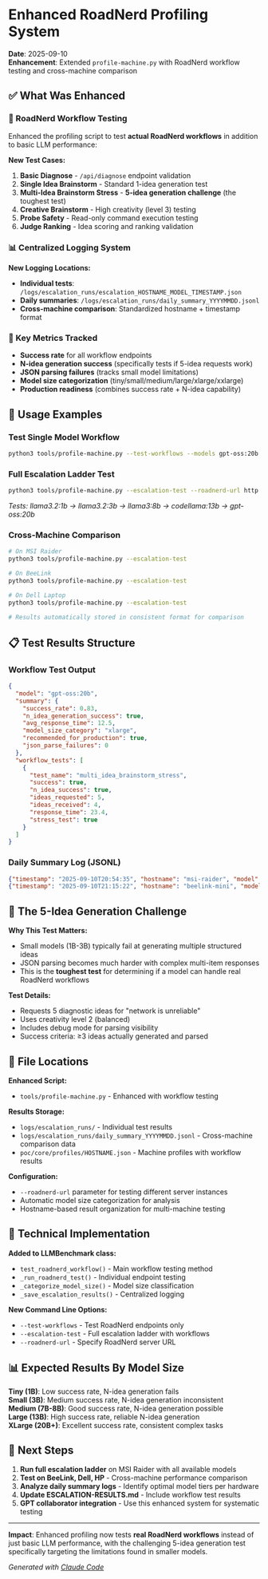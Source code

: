 # Enhanced RoadNerd Profiling System

**Date**: 2025-09-10  
**Enhancement**: Extended `profile-machine.py` with RoadNerd workflow testing and cross-machine comparison  

## ✅ What Was Enhanced

### 🔬 RoadNerd Workflow Testing
Enhanced the profiling script to test **actual RoadNerd workflows** in addition to basic LLM performance:

**New Test Cases:**
1. **Basic Diagnose** - `/api/diagnose` endpoint validation
2. **Single Idea Brainstorm** - Standard 1-idea generation test
3. **Multi-Idea Brainstorm Stress** - **5-idea generation challenge** (the toughest test)
4. **Creative Brainstorm** - High creativity (level 3) testing
5. **Probe Safety** - Read-only command execution testing
6. **Judge Ranking** - Idea scoring and ranking validation

### 📊 Centralized Logging System
**New Logging Locations:**
- **Individual tests**: `/logs/escalation_runs/escalation_HOSTNAME_MODEL_TIMESTAMP.json`
- **Daily summaries**: `/logs/escalation_runs/daily_summary_YYYYMMDD.jsonl`
- **Cross-machine comparison**: Standardized hostname + timestamp format

### 🎯 Key Metrics Tracked
- **Success rate** for all workflow endpoints
- **N-idea generation success** (specifically tests if 5-idea requests work)
- **JSON parsing failures** (tracks small model limitations)
- **Model size categorization** (tiny/small/medium/large/xlarge/xxlarge)
- **Production readiness** (combines success rate + N-idea capability)

## 🚀 Usage Examples

### Test Single Model Workflow
```bash
python3 tools/profile-machine.py --test-workflows --models gpt-oss:20b --roadnerd-url http://localhost:8081
```

### Full Escalation Ladder Test
```bash
python3 tools/profile-machine.py --escalation-test --roadnerd-url http://localhost:8080
```
*Tests: llama3.2:1b → llama3.2:3b → llama3:8b → codellama:13b → gpt-oss:20b*

### Cross-Machine Comparison
```bash
# On MSI Raider
python3 tools/profile-machine.py --escalation-test

# On BeeLink 
python3 tools/profile-machine.py --escalation-test

# On Dell Laptop
python3 tools/profile-machine.py --escalation-test

# Results automatically stored in consistent format for comparison
```

## 📋 Test Results Structure

### Workflow Test Output
```json
{
  "model": "gpt-oss:20b",
  "summary": {
    "success_rate": 0.83,
    "n_idea_generation_success": true,
    "avg_response_time": 12.5,
    "model_size_category": "xlarge",
    "recommended_for_production": true,
    "json_parse_failures": 0
  },
  "workflow_tests": [
    {
      "test_name": "multi_idea_brainstorm_stress",
      "success": true,
      "n_idea_success": true,
      "ideas_requested": 5,
      "ideas_received": 4,
      "response_time": 23.4,
      "stress_test": true
    }
  ]
}
```

### Daily Summary Log (JSONL)
```json
{"timestamp": "2025-09-10T20:54:35", "hostname": "msi-raider", "model": "gpt-oss:20b", "success_rate": 0.83, "n_idea_success": true, "production_ready": true}
{"timestamp": "2025-09-10T21:15:22", "hostname": "beelink-mini", "model": "llama3.2:3b", "success_rate": 0.67, "n_idea_success": false, "production_ready": false}
```

## 🎯 The 5-Idea Generation Challenge

**Why This Test Matters:**
- Small models (1B-3B) typically fail at generating multiple structured ideas
- JSON parsing becomes much harder with complex multi-item responses
- This is the **toughest test** for determining if a model can handle real RoadNerd workflows

**Test Details:**
- Requests 5 diagnostic ideas for "network is unreliable"
- Uses creativity level 2 (balanced)
- Includes debug mode for parsing visibility
- Success criteria: ≥3 ideas actually generated and parsed

## 📂 File Locations

**Enhanced Script:**
- `tools/profile-machine.py` - Enhanced with workflow testing

**Results Storage:**
- `logs/escalation_runs/` - Individual test results
- `logs/escalation_runs/daily_summary_YYYYMMDD.jsonl` - Cross-machine comparison data
- `poc/core/profiles/HOSTNAME.json` - Machine profiles with workflow results

**Configuration:**
- `--roadnerd-url` parameter for testing different server instances
- Automatic model size categorization for analysis
- Hostname-based result organization for multi-machine testing

## 🔧 Technical Implementation

**Added to LLMBenchmark class:**
- `test_roadnerd_workflow()` - Main workflow testing method
- `_run_roadnerd_test()` - Individual endpoint testing
- `_categorize_model_size()` - Model size classification
- `_save_escalation_results()` - Centralized logging

**New Command Line Options:**
- `--test-workflows` - Test RoadNerd endpoints only
- `--escalation-test` - Full escalation ladder with workflows
- `--roadnerd-url` - Specify RoadNerd server URL

## 📊 Expected Results By Model Size

**Tiny (1B)**: Low success rate, N-idea generation fails  
**Small (3B)**: Medium success rate, N-idea generation inconsistent  
**Medium (7B-8B)**: Good success rate, N-idea generation possible  
**Large (13B)**: High success rate, reliable N-idea generation  
**XLarge (20B+)**: Excellent success rate, consistent complex tasks  

## 🚀 Next Steps

1. **Run full escalation ladder** on MSI Raider with all available models
2. **Test on BeeLink, Dell, HP** - Cross-machine performance comparison
3. **Analyze daily summary logs** - Identify optimal model tiers per hardware
4. **Update ESCALATION-RESULTS.md** - Include workflow test results
5. **GPT collaborator integration** - Use this enhanced system for systematic testing

---

**Impact**: Enhanced profiling now tests **real RoadNerd workflows** instead of just basic LLM performance, with the challenging 5-idea generation test specifically targeting the limitations found in smaller models.

*Generated with [Claude Code](https://claude.ai/code)*